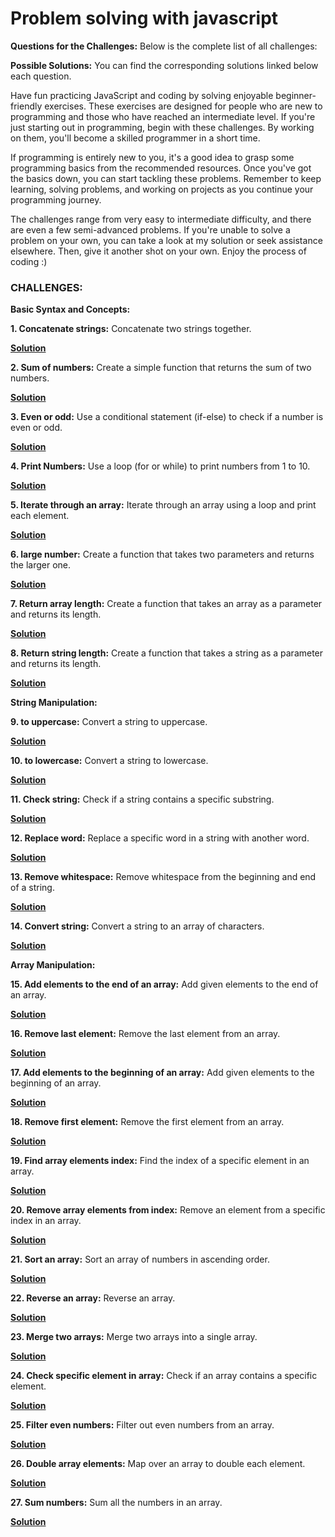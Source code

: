 # Problem solving with javascript

**Questions for the Challenges:**
Below is the complete list of all challenges:

**Possible Solutions:**
You can find the corresponding solutions linked below each question.

Have fun practicing JavaScript and coding by solving enjoyable beginner-friendly exercises. These exercises are designed for people who are new to programming and those who have reached an intermediate level. If you're just starting out in programming, begin with these challenges. By working on them, you'll become a skilled programmer in a short time.

If programming is entirely new to you, it's a good idea to grasp some programming basics from the recommended resources. Once you've got the basics down, you can start tackling these problems. Remember to keep learning, solving problems, and working on projects as you continue your programming journey.

The challenges range from very easy to intermediate difficulty, and there are even a few semi-advanced problems. If you're unable to solve a problem on your own, you can take a look at my solution or seek assistance elsewhere. Then, give it another shot on your own. Enjoy the process of coding :)

### CHALLENGES:

**Basic Syntax and Concepts:**

**1. Concatenate strings:**
    Concatenate two strings together.
    
 **[Solution](https://github.com/mhmdNoman/Problem-solving-with-javascript/blob/master/concatStr.js)**

**2. Sum of numbers:**
    Create a simple function that returns the sum of two numbers.
    
 **[Solution](https://github.com/mhmdNoman/Problem-solving-with-javascript/blob/master/sumNumber.js)**

**3. Even or odd:**
    Use a conditional statement (if-else) to check if a number is even or odd.
    
 **[Solution](https://github.com/mhmdNoman/Problem-solving-with-javascript/blob/master/evenOdd.js)**

**4. Print Numbers:**
    Use a loop (for or while) to print numbers from 1 to 10.
    
 **[Solution](https://github.com/mhmdNoman/Problem-solving-with-javascript/blob/master/printNum.js)**

**5. Iterate through an array:**
    Iterate through an array using a loop and print each element.
    
 **[Solution](https://github.com/mhmdNoman/Problem-solving-with-javascript/blob/master/iterateArr.js)**

**6. large number:**
    Create a function that takes two parameters and returns the larger one.
    
 **[Solution](https://github.com/mhmdNoman/Problem-solving-with-javascript/blob/master/largeNum.js)**

**7. Return array length:**
    Create a function that takes an array as a parameter and returns its length.
    
 **[Solution](https://github.com/mhmdNoman/Problem-solving-with-javascript/blob/master/arrLen.js)**

**8. Return string length:**
    Create a function that takes a string as a parameter and returns its length.
    
 **[Solution](https://github.com/mhmdNoman/Problem-solving-with-javascript/blob/master/strLen.js)**



 **String Manipulation:**


**9. to uppercase:**
    Convert a string to uppercase.
    
 **[Solution](https://github.com/mhmdNoman/Problem-solving-with-javascript/blob/master/strUpper.js)**

**10. to lowercase:**
    Convert a string to lowercase.
    
 **[Solution](https://github.com/mhmdNoman/Problem-solving-with-javascript/blob/master/strLower.js)**

**11. Check string:**
    Check if a string contains a specific substring.
    
 **[Solution](https://github.com/mhmdNoman/Problem-solving-with-javascript/blob/master/checkStr.js)**

**12. Replace word:**
    Replace a specific word in a string with another word.
    
 **[Solution](https://github.com/mhmdNoman/Problem-solving-with-javascript/blob/master/replaceWord.js)**

**13. Remove whitespace:**
    Remove whitespace from the beginning and end of a string.
    
 **[Solution](https://github.com/mhmdNoman/Problem-solving-with-javascript/blob/master/removeSpace.js)**

**14. Convert string:**
    Convert a string to an array of characters.
    
 **[Solution](https://github.com/mhmdNoman/Problem-solving-with-javascript/blob/master/convertStr.js)**

 
 **Array Manipulation:**


**15. Add elements to the end of an array:**
    Add given elements to the end of an array.
    
 **[Solution]()**

**16. Remove last element:**
    Remove the last element from an array.
    
 **[Solution]()**

**17. Add elements to the beginning of an array:**
    Add given elements to the beginning of an array.
    
 **[Solution]()**

**18. Remove first element:**
    Remove the first element from an array.
    
 **[Solution]()**

**19. Find array elements index:**
    Find the index of a specific element in an array.
    
 **[Solution]()**

**20. Remove array elements from index:**
    Remove an element from a specific index in an array.
    
 **[Solution]()**

**21. Sort an array:**
    Sort an array of numbers in ascending order.
    
 **[Solution]()**

**22. Reverse an array:**
    Reverse an array.
    
 **[Solution]()**

**23. Merge two arrays:**
    Merge two arrays into a single array.
    
 **[Solution]()**

**24. Check specific element in array:**
    Check if an array contains a specific element.
    
 **[Solution]()**

**25. Filter even numbers:**
    Filter out even numbers from an array.
    
 **[Solution]()**

**26. Double array elements:**
    Map over an array to double each element.
    
 **[Solution]()**

**27. Sum numbers:**
    Sum all the numbers in an array.
    
 **[Solution]()**
